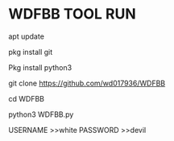 # WDFBB TOOL RUN
apt update

pkg install git 

Pkg install python3


git clone https://github.com/wd017936/WDFBB

cd WDFBB


python3 WDFBB.py


USERNAME >>white
PASSWORD >>devil
